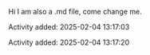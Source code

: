Hi I am also a .md file, come change me.

Activity added: 2025-02-04 13:17:03

Activity added: 2025-02-04 13:17:20

